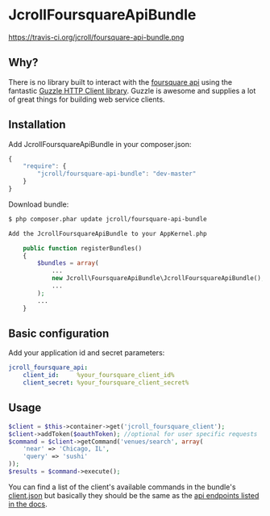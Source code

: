 # JcrollFoursquareApiBundle

https://travis-ci.org/jcroll/foursquare-api-bundle.png

## Why?

There is no library built to interact with the [foursquare api](https://developer.foursquare.com/) using the fantastic
[Guzzle HTTP Client library](https://github.com/guzzle/guzzle). Guzzle is awesome and supplies a lot of great things
for building web service clients.

## Installation

Add JcrollFoursquareApiBundle in your composer.json:

```js
{
    "require": {
        "jcroll/foursquare-api-bundle": "dev-master"
    }
}
```

Download bundle:

``` bash
$ php composer.phar update jcroll/foursquare-api-bundle
```

```php
Add the JcrollFoursquareApiBundle to your AppKernel.php

    public function registerBundles()
    {
        $bundles = array(
            ...
            new Jcroll\FoursquareApiBundle\JcrollFoursquareApiBundle(),
            ...
        );
        ...
    }
```

## Basic configuration

Add your application id and secret parameters:

```yaml
jcroll_foursquare_api:
    client_id:     %your_foursquare_client_id%
    client_secret: %your_foursquare_client_secret%
```

## Usage

```php
$client = $this->container->get('jcroll_foursquare_client');
$client->addToken($oauthToken); //optional for user specific requests
$command = $client->getCommand('venues/search', array(
    'near' => 'Chicago, IL',
    'query' => 'sushi'
));
$results = $command->execute();
```

You can find a list of the client's available commands in the bundle's
[client.json](https://github.com/jcroll/foursquare-api-bundle/blob/master/Resources/config/client.json) but basically
they should be the same as the [api endpoints listed in the docs](https://developer.foursquare.com/docs/).
